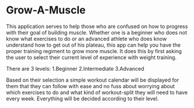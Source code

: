 # Grow-A-Muscle

This application serves to help those who are confused on how to progress with their goal of building muscle. Whether one is a beginner who does not know what exercises to do or an advanced athlete who does know understand how to get out of his plateau, this app can help you have the proper training regiment to grow more muscle. It does this by first asking the user to select their current level of experience with weight training.

There are 3 levels:
1.Beginner
2.Intermediate
3.Advanced

Based on their selection a simple workout calendar will be displayed for them that they can follow with ease and no fuss about worrying about which exercises to do and what kind of workout-split they will need to have every week. Everything will be decided according to their level.
